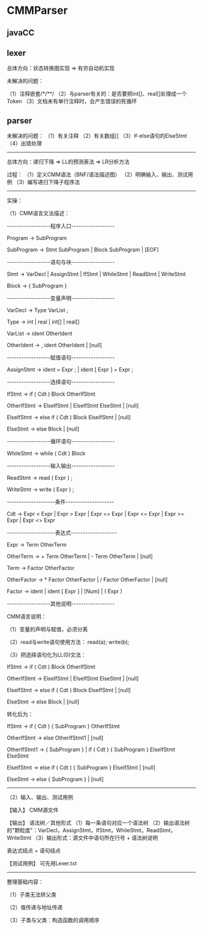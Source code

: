 # CMMParser

## javaCC

## lexer
总体方向：状态转换图实现 => 有穷自动机实现 

未解决的问题：

（1）注释嵌套/*/**/
（2）与parser有关的：是否要把int[]、real[]处理成一个Token
（3）文档末有单行注释时，会产生错误的死循环

## parser

未解决的问题：
（1）有关注释
（2）有关数组[]
（3）if-else语句的ElseStmt
（4）出错处理

--------------------------------------------------------------------------------

总体方向：递归下降 => LL的预测表法 => LR分析方法

过程：
（1）定义CMM语法（BNF/语法描述图）
（2）明确输入、输出、测试用例
（3）编写递归下降子程序法

--------------------------------------------------------------------------------

实操：

（1）CMM语言文法描述：

------------------程序入口------------------

Program -> SubProgram

SubProgram -> Stmt SubProgram
           | Block SubProgram
           | [EOF]

------------------语句与块------------------

Stmt    -> VarDecl
        | AssignStmt
        | IfStmt
        | WhileStmt
        | ReadStmt
        | WriteStmt

Block   -> { SubProgram }

------------------变量声明------------------

VarDecl -> Type VarList ;

Type    -> int
        | real
        | int[]
        | real[]

VarList -> ident OtherIdent

OtherIdent  -> , ident OtherIdent
            | [null]

------------------赋值语句------------------

AssignStmt  -> ident = Expr ;
            | ident [ Expr ] = Expr ;

------------------选择语句------------------

IfStmt      -> if ( Cdt ) Block OtherIfStmt

OtherIfStmt  -> ElseIfStmt
             | ElseIfStmt ElseStmt
             | [null]

ElseIfStmt  -> else if ( Cdt ) Block ElseIfStmt
            | [null]

ElseStmt    -> else Block
            | [null]

------------------循环语句------------------

WhileStmt   -> while ( Cdt ) Block

------------------输入输出------------------

ReadStmt    -> read ( Expr ) ;

WriteStmt   -> write ( Expr ) ;

--------------------条件--------------------

Cdt     -> Expr < Expr
        | Expr > Expr
        | Expr == Expr
        | Expr <= Expr
        | Expr >= Expr
        | Expr <> Expr

--------------------表达式-------------------

Expr    -> Term OtherTerm

OtherTerm   -> + Term OtherTerm
            | - Term OtherTerm
            | [null]

Term    -> Factor OtherFactor

OtherFactor -> * Factor OtherFactor
            | / Factor OtherFactor
            | [null]

Factor  -> ident
        | ident [ Expr ]
        | [Num]
        | ( Expr )


------------------其他说明------------------

CMM语言说明：

（1）变量的声明与赋值，必须分离

（2）read与write语句使用方法：
    read(a);
    write(b);

（3）把选择语句化为LL(0)文法：

IfStmt      -> if ( Cdt ) Block OtherIfStmt

OtherIfStmt  -> ElseIfStmt
             | ElseIfStmt ElseStmt
             | [null]

ElseIfStmt  -> else if ( Cdt ) Block ElseIfStmt
            | [null]

ElseStmt    -> else Block
            | [null]
            

转化后为：

IfStmt          -> if ( Cdt ) { SubProgram } OtherIfStmt

OtherIfStmt     -> else OtherIfStmt1
                 | [null]

OtherIfStmt1    -> { SubProgram }
                 | if ( Cdt ) { SubProgram } ElseIfStmt ElseStmt                
                 
ElseIfStmt      -> else if ( Cdt ) { SubProgram } ElseIfStmt
                 | [null]

ElseStmt        -> else { SubProgram }
                 | [null]
                 
--------------------------------------------------------------------------------

（2）输入、输出、测试用例

【输入】    CMM源文件

【输出】    语法树／其他形式
（1）每一条语句对应一个语法树
（2）输出语法树的"颗粒度"：VarDecl，AssignStmt，IfStmt，WhileStmt，ReadStmt，WriteStmt
（3）输出形式：源文件中语句所在行号 + 语法树说明 

表达式结点  +  语句结点


【测试用例】
可先用Lexer.txt


--------------------------------------------------------------------------------
整理基础内容：

（1）子类无法转父类

（2）值传递与地址传递

（3）子类与父类：构造函数的调用顺序








